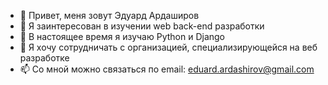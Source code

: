 - 👋 Привет, меня зовут Эдуард Ардаширов
- 👀 Я заинтересован в изучении web back-end разработки
- 🌱 В настоящее время я изучаю Python и Django
- 💞️ Я хочу сотрудничать с организацией, специализирующейся на веб разработке
- 📫 Со мной можно cвязаться по email: eduard.ardashirov@gmail.com

<!---
edrvel/edrvel is a ✨ special ✨ repository because its `README.md` (this file) appears on your GitHub profile.
You can click the Preview link to take a look at your changes.
--->
